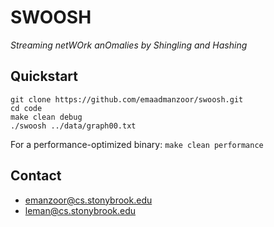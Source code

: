 # SWOOSH
*Streaming netWOrk anOmalies by Shingling and Hashing*

## Quickstart

```
git clone https://github.com/emaadmanzoor/swoosh.git
cd code
make clean debug
./swoosh ../data/graph00.txt
```

For a performance-optimized binary: `make clean performance`

## Contact

   * emanzoor@cs.stonybrook.edu
   * leman@cs.stonybrook.edu
